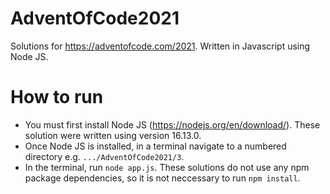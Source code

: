 # AdventOfCode2021
Solutions for https://adventofcode.com/2021.
Written in Javascript using Node JS.

# How to run
- You must first install Node JS (https://nodejs.org/en/download/). These solution were written using version 16.13.0.
- Once Node JS is installed, in a terminal navigate to a numbered directory e.g. `.../AdventOfCode2021/3`.
- In the terminal, run `node app.js`. These solutions do not use any npm package dependencies, so it is not neccessary to run `npm install`.
